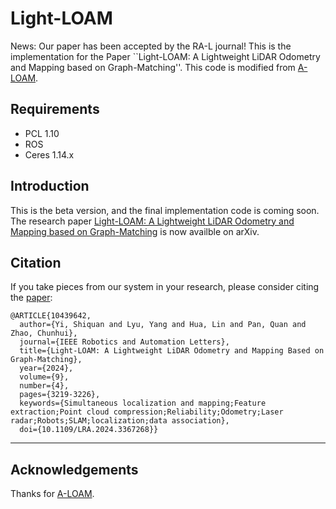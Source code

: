 # Light-LOAM
News: Our paper has been accepted by the RA-L journal! 
This is the implementation for the Paper ``Light-LOAM: A Lightweight LiDAR Odometry and Mapping based on Graph-Matching''. This code is modified from [A-LOAM](https://github.com/HKUST-Aerial-Robotics/A-LOAM).

## Requirements
* PCL 1.10
* ROS
* Ceres 1.14.x

## Introduction
This is the beta version, and the final implementation code is coming soon. The research paper [Light-LOAM: A Lightweight LiDAR Odometry and Mapping based on Graph-Matching](https://arxiv.org/abs/2310.04162) is now availble on arXiv.

## Citation

If you take pieces from our system in your research, please consider citing the [paper](https://arxiv.org/abs/2310.04162):

```
@ARTICLE{10439642,
  author={Yi, Shiquan and Lyu, Yang and Hua, Lin and Pan, Quan and Zhao, Chunhui},
  journal={IEEE Robotics and Automation Letters}, 
  title={Light-LOAM: A Lightweight LiDAR Odometry and Mapping Based on Graph-Matching}, 
  year={2024},
  volume={9},
  number={4},
  pages={3219-3226},
  keywords={Simultaneous localization and mapping;Feature extraction;Point cloud compression;Reliability;Odometry;Laser radar;Robots;SLAM;localization;data association},
  doi={10.1109/LRA.2024.3367268}}

```
---------

## Acknowledgements
Thanks for [A-LOAM](https://github.com/HKUST-Aerial-Robotics/A-LOAM).



